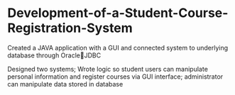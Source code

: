 # Development-of-a-Student-Course-Registration-System

Created a JAVA application with a GUI and connected system to underlying database through OracleJDBC

Designed two systems; Wrote logic so student users can manipulate personal information and register 
courses via GUI interface; administrator can manipulate data stored in database
